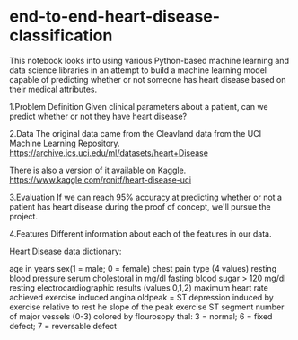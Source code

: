 # end-to-end-heart-disease-classification
This notebook looks into using various Python-based machine learning and data science libraries in an attempt to build a machine learning model capable of predicting whether or not someone has heart disease based on their medical attributes.

1.Problem Definition
Given clinical parameters about a patient, can we predict whether or not they have heart disease?

2.Data
The original data came from the Cleavland data from the UCI Machine Learning Repository. https://archive.ics.uci.edu/ml/datasets/heart+Disease 

There is also a version of it available on Kaggle. https://www.kaggle.com/ronitf/heart-disease-uci

3.Evaluation
If we can reach 95% accuracy at predicting whether or not a patient has heart disease during the proof of concept, we'll pursue the project.

4.Features
Different information about each of the features in our data.

Heart Disease data dictionary:

age in years
sex(1 = male; 0 = female)
chest pain type (4 values)
resting blood pressure
serum cholestoral in mg/dl
fasting blood sugar > 120 mg/dl
resting electrocardiographic results (values 0,1,2)
maximum heart rate achieved
exercise induced angina
oldpeak = ST depression induced by exercise relative to rest
he slope of the peak exercise ST segment
number of major vessels (0-3) colored by flourosopy
thal: 3 = normal; 6 = fixed defect; 7 = reversable defect
